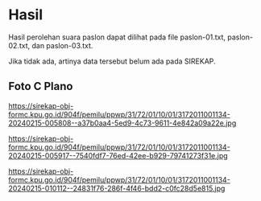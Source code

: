 # Hasil

Hasil perolehan suara paslon dapat dilihat pada file paslon-01.txt, paslon-02.txt, dan paslon-03.txt.

Jika tidak ada, artinya data tersebut belum ada pada SIREKAP.

## Foto C Plano

https://sirekap-obj-formc.kpu.go.id/904f/pemilu/ppwp/31/72/01/10/01/3172011001134-20240215-005808--a37b0aa4-5ed9-4c73-9611-4e842a09a22e.jpg

https://sirekap-obj-formc.kpu.go.id/904f/pemilu/ppwp/31/72/01/10/01/3172011001134-20240215-005917--7540fdf7-76ed-42ee-b929-79741273f31e.jpg

https://sirekap-obj-formc.kpu.go.id/904f/pemilu/ppwp/31/72/01/10/01/3172011001134-20240215-010112--24831f76-286f-4f46-bdd2-c0fc28d5e815.jpg
